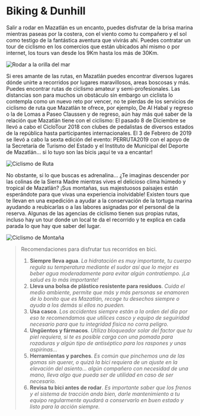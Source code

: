 # Biking & Dunhill #

Salir a rodar en Mazatlán es un encanto, puedes disfrutar de la brisa marina mientras paseas por la costera, con el viento como tu compañero y el sol como testigo de la fantástica aventura que vivirás ahí.
Puedes contratar un tour de ciclismo en los comercios que están ubicados ahí mismo o por internet, los tours van desde los 9Km hasta los más de 30Km.

![Rodar a la orilla del mar](https://programadestinosmexico.com/que-hacer/aventura-y-ecoturismo/mazatlan/Ciclismo%20de%20Montana%20en%20Mazatlan.jpg)

Si eres amante de las rutas, en Mazatlán puedes encontrar diversos lugares dónde unirte a recorridos por lugares maravillosos, areas boscosas y más. Puedes encontrar rutas de ciclismo amateur y semi-profesionales. Las distancias son para muchos un obstáculo sin embargo un ciclista lo contempla como un nuevo reto por vencer, no te pierdas de los servicios de ciclismo de ruta que Mazatlán te ofrece, por ejemplo,  De Al Habal y regreso o la de Lomas a Paseo Claussen y de regreso, aún hay más qué saber de la relación que Mazatlán tiene con el ciclismo:
El pasado 8 de Diciembre se llevó a cabo el CicloTour 2018 con clubes de pedalistas de diversos estados de la república hasta participantes internacionales. El 3 de Febrero de 2019 se llevó a cabo la sexta edición del evento: PERRUTA2019 con el apoyo de la Secretaría de Turismo del Estado y el Instituto de Municipal del Deporte de Mazatlán... si lo tuyo son las bicis ¡aquí te va a encantar!


![Ciclismo de Ruta](https://static.wixstatic.com/media/2a4742_9d1b46e2f8bdf80a4326fe045c6d40ed.png)

No obstante, si lo que buscas es adrenalina… ¿Te imaginas descender por las colinas de la Sierra Madre mientras vives el delicioso clima húmedo y tropical de Mazatlán? ¡Sus montañas, sus majestuosos paisajes están esperándote para que vivas una experiencia inolvidable!
Existen tours que te llevan en una expedición a ayudar a la conservación de la tortuga marina ayudando a reubicarlas o a las labores asignadas por el personal de la reserva. Algunas de las agencias de ciclismo tienen sus propias rutas, incluso hay un tour donde un local te da el recorrido y te explica en cada parada lo que hay que saber del lugar.


![Ciclismo de Montaña](https://media-cdn.tripadvisor.com/media/photo-s/0a/88/0c/2f/mazatlan-bike-tour.jpg)

> Recomendaciones para disfrutar tus recorridos en bici.
> 1. **Siempre lleva agua**. *La hidratación es muy importante, tu cuerpo regula su temperatura mediante el sudor así que lo mejor es beber agua moderadamente para evitar algún contratiempo. ¡La salud es lo más importante!*
> 2. **Lleva una bolsa de plástico resistente para residuos**. *Cuida el medio ambiente, permite que más y más personas se enamoren de lo bonito que es Mazatlán, recoge tu desechos siempre o ayuda a los demás si ellos no pueden.*
> 3. **Usa casco**. *Los accidentes siempre están a la orden del día por eso te recomendamos que utilices casco y equipo de seguiridad necesario para que tu integridad física no corra peligro.*
> 4. **Ungüentos y fármacos**. *Utiliza bloqueador solar del factor que tu piel requiera, si te es posible carga con una pomada para rozaduras y algún tipo de antiséptico para los raspones y unas aspirinas...*
> 5. **Herramientas y parches**. *Es común que pinchemos una de las gomas sin querer, o quizá la bici requiera de un ajuste en la elevación del asiento... algún compañero con necesidad de una mano, lleva algo que pueda ser de utilidad en caso de ser necesario.*
> 6. **Revisa tu bici antes de rodar**. *Es importante saber que los frenos y el sistema de tracción anda bien, darle mantenimiento a tu equipo regularmente ayudará a conservarlo en buen estado y listo para la acción siempre.*
